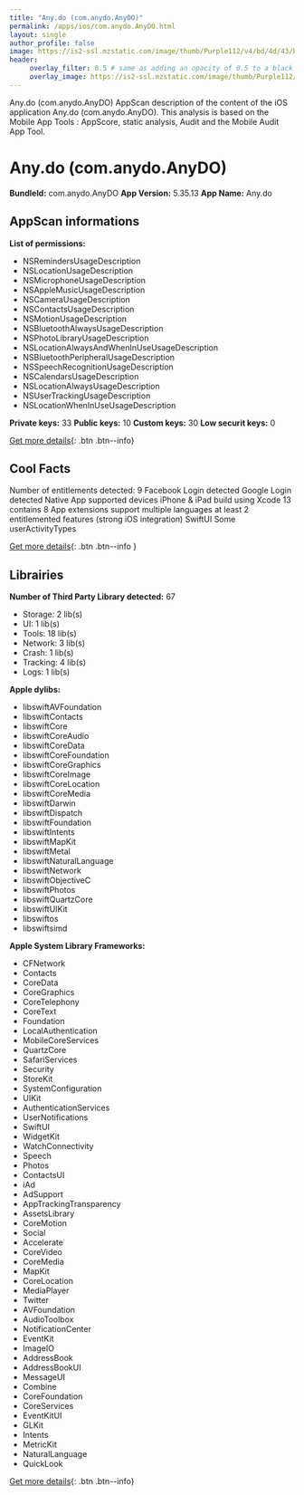 ```yaml
---
title: "Any.do (com.anydo.AnyDO)"
permalink: /apps/ios/com.anydo.AnyDO.html
layout: single
author_profile: false
image: https://is2-ssl.mzstatic.com/image/thumb/Purple112/v4/bd/4d/43/bd4d4337-22cd-8a2a-e668-17bd9f97136f/AppIcon-0-0-1x_U007emarketing-0-0-0-7-0-0-sRGB-0-0-0-GLES2_U002c0-512MB-85-220-0-0.png/512x512bb.jpg
header: 
     overlay_filter: 0.5 # same as adding an opacity of 0.5 to a black background
     overlay_image: https://is2-ssl.mzstatic.com/image/thumb/Purple112/v4/bd/4d/43/bd4d4337-22cd-8a2a-e668-17bd9f97136f/AppIcon-0-0-1x_U007emarketing-0-0-0-7-0-0-sRGB-0-0-0-GLES2_U002c0-512MB-85-220-0-0.png/512x512bb.jpg
---
```

Any.do (com.anydo.AnyDO) AppScan description of the content of the iOS application Any.do (com.anydo.AnyDO). This analysis is based on the Mobile App Tools : AppScore, static analysis, Audit and the Mobile Audit App Tool.

# Any.do (com.anydo.AnyDO)

**BundleId:** com.anydo.AnyDO
**App Version:** 5.35.13
**App Name:** Any.do


## AppScan informations 

**List of permissions:** 
- NSRemindersUsageDescription
- NSLocationUsageDescription
- NSMicrophoneUsageDescription
- NSAppleMusicUsageDescription
- NSCameraUsageDescription
- NSContactsUsageDescription
- NSMotionUsageDescription
- NSBluetoothAlwaysUsageDescription
- NSPhotoLibraryUsageDescription
- NSLocationAlwaysAndWhenInUseUsageDescription
- NSBluetoothPeripheralUsageDescription
- NSSpeechRecognitionUsageDescription
- NSCalendarsUsageDescription
- NSLocationAlwaysUsageDescription
- NSUserTrackingUsageDescription
- NSLocationWhenInUseUsageDescription
  
  
**Private keys:** 33
**Public keys:** 10
**Custom keys:** 30
**Low securit keys:** 0
  
[Get more details](/pricing.html){: .btn .btn--info}

## Cool Facts

Number of entitlements detected: 9
Facebook Login detected
Google Login detected
Native App
supported devices iPhone & iPad
build using Xcode 13
contains 8 App extensions
support multiple languages
at least 2 entitlemented features (strong iOS integration)
SwiftUI
Some userActivityTypes
  
[Get more details](/pricing.html){: .btn .btn--info }

## Librairies 
**Number of Third Party Library detected:** 67
- Storage: 2 lib(s)
- UI: 1 lib(s)
- Tools: 18 lib(s)
- Network: 3 lib(s)
- Crash: 1 lib(s)
- Tracking: 4 lib(s)
- Logs: 1 lib(s)


**Apple dylibs:**
- libswiftAVFoundation
- libswiftContacts
- libswiftCore
- libswiftCoreAudio
- libswiftCoreData
- libswiftCoreFoundation
- libswiftCoreGraphics
- libswiftCoreImage
- libswiftCoreLocation
- libswiftCoreMedia
- libswiftDarwin
- libswiftDispatch
- libswiftFoundation
- libswiftIntents
- libswiftMapKit
- libswiftMetal
- libswiftNaturalLanguage
- libswiftNetwork
- libswiftObjectiveC
- libswiftPhotos
- libswiftQuartzCore
- libswiftUIKit
- libswiftos
- libswiftsimd


**Apple System Library Frameworks:**
- CFNetwork
- Contacts
- CoreData
- CoreGraphics
- CoreTelephony
- CoreText
- Foundation
- LocalAuthentication
- MobileCoreServices
- QuartzCore
- SafariServices
- Security
- StoreKit
- SystemConfiguration
- UIKit
- AuthenticationServices
- UserNotifications
- SwiftUI
- WidgetKit
- WatchConnectivity
- Speech
- Photos
- ContactsUI
- iAd
- AdSupport
- AppTrackingTransparency
- AssetsLibrary
- CoreMotion
- Social
- Accelerate
- CoreVideo
- CoreMedia
- MapKit
- CoreLocation
- MediaPlayer
- Twitter
- AVFoundation
- AudioToolbox
- NotificationCenter
- EventKit
- ImageIO
- AddressBook
- AddressBookUI
- MessageUI
- Combine
- CoreFoundation
- CoreServices
- EventKitUI
- GLKit
- Intents
- MetricKit
- NaturalLanguage
- QuickLook


  
[Get more details](/pricing.html){: .btn .btn--info}

